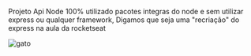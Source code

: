 Projeto Api Node 100% utilizado pacotes integras do node e sem utilizar express ou qualquer framework, Digamos que seja uma "recriação" do express na aula da rocketseat

![gato](https://i.postimg.cc/4xQqJ3dK/imagem-2024-09-02-000938974.png)
